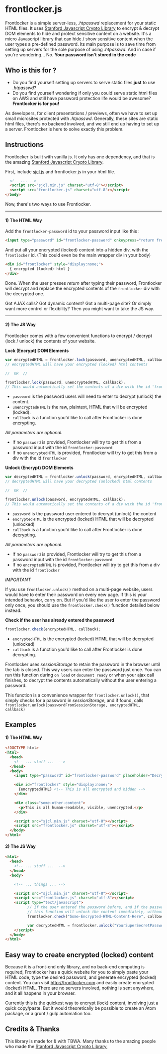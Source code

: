 # frontlocker.js

Frontlocker is a simple server-less, *.htpasswd* replacement for your static HTML files. It uses [Stanford Javascript Crypto Library](https://github.com/bitwiseshiftleft/sjcl) to encrypt & decrypt DOM elements to hide and protect sensitive content on a website. It's a micro Javascript library that can hide / show sensitive content when the user types a pre-defined password. Its main purpose is to save time from setting up servers for the sole purpose of using *.htpasswd*. And in case if you're wondering... No. **Your password isn't stored in the code**

## Who is this for ?
* Do you find yourself setting up servers to serve static files **just** to use *.htpasswd*?  
* Do you find yourself wondering if only you could serve static html files on AWS and still have password protection life would be awesome?  
**Frontlocker is for you!**

As developers, for client presentations / previews, often we have to set up small microsites protected with *.htpasswd*. Generally, these sites are static html files, there's no backend involved, and we still end up having to set up a server. Frontlocker is here to solve exactly this problem.

## Instructions

Frontlocker is built with vanilla js. It only has one dependency, and that is the amazing [Stanford Javascript Crypto Library](https://github.com/bitwiseshiftleft/sjcl).

First, include [sjcl.js](https://github.com/bitwiseshiftleft/sjcl) and frontlocker.js in your html file.

```html
  <!-- ... -->
  <script src="sjcl.min.js" charset="utf-8"></script>
  <script src="frontlocker.js" charset="utf-8"></script>
</body>
```

Now, there's two ways to use Frontlocker.

---
#### 1) The HTML Way


Add the `frontlocker-password` id to your password input like this :

```html
<input type="password" id="frontlocker-password" onkeypress="return frontlocker.unlock()">
```

And put all your encrypted (locked) content into a hidden div, with the `frontlocker` id. (This could even be the main wrapper div in your body)

```html
<div id="frontlocker" style="display:none;">
  { encrypted (locked) html }
</div>
```

Done. When the user presses *return* after typing their password, Frontlocker will decrypt and replace the encrypted contents of the `frontlocker` div with the decrypted one.

Got AJAX calls? Got dynamic content? Got a multi-page site? Or simply want more control or flexibility?  Then you might want to take the JS way.

---
#### 2) The JS Way

Frontlocker comes with a few convenient functions to encrypt / decrypt (lock / unlock)  the contents of your website.

**Lock (Encrypt) DOM Elements**
```js
var encryptedHTML = frontlocker.lock(password, unencryptedHTML, callback);
// encryptedHTML will have your encrypted (locked) html contents

//  OR  //

frontlocker.lock(password, unencryptedHTML, callback);
// This would automatically set the contents of a div with the id 'frontlocker'
```

* `password` is the password users will need to enter to decrypt (unlock) the content.
* `unencryptedHTML` is the raw, plaintext, HTML that will be encrypted (locked).
* `callback` is a function you'd like to call after Frontlocker is done encrypting.

*All parameters are optional.*

* If no `password` is provided, Frontlocker will try to get this from a password input with the id `frontlocker-password`
* If no `unencryptedHTML` is provided, Frontlocker will try to get this from a div with the id `frontlocker`

**Unlock (Encrypt) DOM Elements**
```js
var decryptedHTML = frontlocker.unlock(password, encryptedHTML, callback);
// decryptedHTML will have your decrypted (unlocked) html contents

//  OR  //

frontlocker.unlock(password, encryptedHTML, callback);
// This would automatically set the contents of a div with the id 'frontlocker'
```

* `password` is the password user entered to decrypt (unlock) the content
* `encryptedHTML` is the encrypted (locked) HTML that will be decrypted (unlocked)
* `callback` is a function you'd like to call after Frontlocker is done decrypting.

*All parameters are optional.*

* If no `password` is provided, Frontlocker will try to get this from a password input with the id `frontlocker-password`
* If no `encryptedHTML` is provided, Frontlocker will try to get this from a div with the id `frontlocker`

*IMPORTANT*

If you use `frontlocker.unlock()` method on a multi-page website, users would have to enter their password on every new page. If this is your intended behavior, carry on. But if you'd like the user to enter the password only once, you should use the `frontlocker.check()` function detailed below instead.

**Check if the user has already entered the password**
```js
frontlocker.check(encryptedHTML, callback);
```
* `encryptedHTML` is the encrypted (locked) HTML that will be decrypted (unlocked)
* `callback` is a function you'd like to call after Frontlocker is done decrypting.

Frontlocker uses *sessionStorage* to retain the password in the browser until the tab is closed. This way users can enter the password just once. You can run this function during `on load` or `document ready` or when your ajax call finishes, to decrypt the contents automatically without the user entering a password.

This function is a convenience wrapper for `frontlocker.unlock()`, that simply checks for a password in *sessionStorage*, and if found, calls `frontlocker.unlock(passwordFromSessionStorage, encryptedHTML, callback)`

## Examples

#### 1) The HTML Way
```html
<!DOCTYPE html>
<html>
  <head>
    <!-- ... stuff ...  -->
  </head>
  <body>
    <input type="password" id="frontlocker-password" placeholder="Decryption password" onkeypress="return frontlocker.unlock()">

    <div id="frontlocker" style="display:none;">
      {encryptedHTML} <!-- This is all encrypted and hidden -->
    </div>

    <div class="some-other-content">
      <p>This is all human-readable, visible, unencrypted.</p>
    </div>

    <script src="sjcl.min.js" charset="utf-8"></script>
    <script src="frontlocker.js" charset="utf-8"></script>
  </body>
</html>
```

#### 2) The JS Way
```html
<html>
  <head>
    <!-- ... stuff ...  -->
  </head>
  <body>

    <!-- ... things ... -->

    <script src="sjcl.min.js" charset="utf-8"></script>
    <script src="frontlocker.js" charset="utf-8"></script>
    <script type="text/javascript">
          // if the user entered the password before, and if the password is still in sessionStorage,
          // this function will unlock the content immediately, without the need for typing the password again.
          frontlocker.check("Some-Encrypted-HTML-Content-Here", callback);

          var decryptedHTML = frontlocker.unlock("YourSuperSecretPassword", "Some-Encrypted-HTML-Content-Here", callback);
    </script>
  </body>
</html>
```

## Easy way to create encrypted (locked) content

Because it is a front-end only library, and no back-end computing is required, Frontlocker has a quick website for you to simply paste your HTML code, type the desired password, and generate encrypted (locked) content. You can visit http://frontlocker.com and easily create encrypted (locked) HTML. There are no servers involved, nothing is sent anywhere, and it all happens in your browser.

Currently this is the quickest way to encrypt (lock) content, involving just a quick copy/paste. But it would theoretically be possible to create an Atom package, or a grunt / gulp automation too.

## Credits & Thanks

This library is made for & with TBWA.
Many thanks to the amazing people who made the [Stanford Javascript Crypto Library](https://github.com/bitwiseshiftleft/sjcl),
